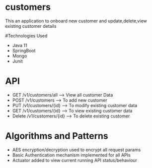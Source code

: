 # customers
This an application to onboard new customer and update,delete,view existing customer details 

#Technologies Used
- Java 11
- SpringBoot
- Mongo
- Junit

# API
- GET /v1/customers/all --> View all customer Data
- POST /v1/customers  --> To add new customer
- PUT /v1/customers/{id}  --> To modify existing customer data
- GET /v1/customers/{id}  --> To view existing customer data
- Delete /v1/customers/{id}  --> To delete existing customer

# Algorithms and Patterns
- AES encryption/decryption used to encrypt all request params
- Basic Authentication mechanism implemented for all APIs
- Actuator added to view current running API status/behaviour
